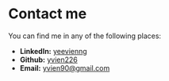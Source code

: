 # Contact me

You can find me in any of the following places:
* **LinkedIn:** [yeevienng](https://www.linkedin.com/in/yeevienng/)
* **Github:** [yvien226](https://github.com/yvien226)
* **Email:** [yvien90@gmail.com](mailto:yvien90@gmail.com)
